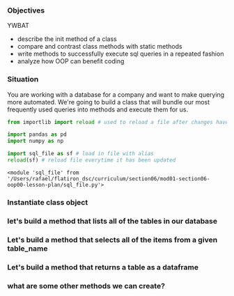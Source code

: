 
### Objectives
YWBAT 
* describe the init method of a class
* compare and contrast class methods with static methods
* write methods to successfully execute sql queries in a repeated fashion
* analyze how OOP can benefit coding

### Situation
You are working with a database for a company and want to make querying more automated.  We're going to build a class that will bundle our most frequently used queries into methods and execute them for us. 


```python
from importlib import reload # used to reload a file after changes have been made

import pandas as pd
import numpy as np

import sql_file as sf # load in file with alias
reload(sf) # reload file everytime it has been updated
```




    <module 'sql_file' from '/Users/rafael/flatiron_dsc/curriculum/section06/mod01-section06-oop00-lesson-plan/sql_file.py'>



### Instantiate class object

### let's build a  method that lists all of the tables in our database

### Let's build a method that selects all of the items from a given table_name

### Let's build a method that returns a table as a dataframe

### what are some other methods we can create?
